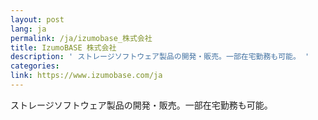 ```yaml
---
layout: post
lang: ja
permalink: /ja/izumobase_株式会社
title: IzumoBASE 株式会社
description: ' ストレージソフトウェア製品の開発・販売。一部在宅勤務も可能。 '
categories: 
link: https://www.izumobase.com/ja
---
```


<p>ストレージソフトウェア製品の開発・販売。一部在宅勤務も可能。</p>
